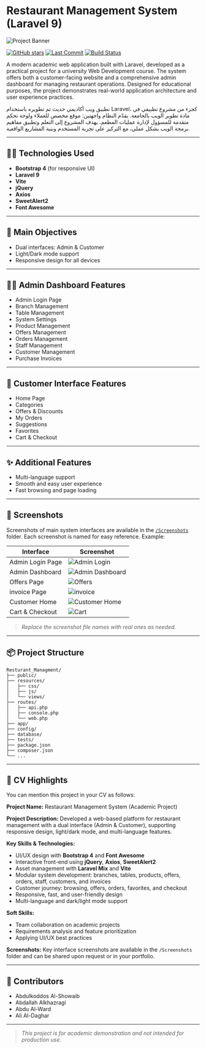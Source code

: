 # Restaurant Management System (Laravel 9)
![Project Banner](Screenshots/banner.png)

[![GitHub stars](https://img.shields.io/github/stars/Al-shwaib/Resturant_Managment?style=social)](https://github.com/Al-shwaib/Resturant_Managment/stargazers)
[![Last Commit](https://img.shields.io/github/last-commit/Al-shwaib/Resturant_Managment)](https://github.com/Al-shwaib/Resturant_Managment/commits/main)
[![Build Status](https://img.shields.io/badge/build-passing-brightgreen)](https://github.com/Al-shwaib/Resturant_Managment/actions)

A modern academic web application built with Laravel, developed as a practical project for a university Web Development course. The system offers both a customer-facing website and a comprehensive admin dashboard for managing restaurant operations. Designed for educational purposes, the project demonstrates real-world application architecture and user experience practices.

تطبيق ويب أكاديمي حديث تم تطويره باستخدام Laravel، كجزء من مشروع تطبيقي في مادة تطوير الويب بالجامعة. يقدّم النظام واجهتين: موقع مخصص للعملاء ولوحة تحكم متقدمة للمسؤول لإدارة عمليات المطعم. يهدف المشروع إلى التعلم وتطبيق مفاهيم برمجة الويب بشكل عملي، مع التركيز على تجربة المستخدم وبنية المشاريع الواقعية.



---

## 🧑‍💻 Technologies Used
- **Bootstrap 4** (for responsive UI)
- **Laravel 9**
- **Vite**
- **jQuery**
- **Axios**
- **SweetAlert2**
- **Font Awesome**

---

## 🎯 Main Objectives
- Dual interfaces: Admin & Customer
- Light/Dark mode support
- Responsive design for all devices

---

## 👨‍💼 Admin Dashboard Features
- Admin Login Page
- Branch Management
- Table Management
- System Settings
- Product Management
- Offers Management
- Orders Management
- Staff Management
- Customer Management
- Purchase Invoices

---

## 👥 Customer Interface Features
- Home Page
- Categories
- Offers & Discounts
- My Orders
- Suggestions
- Favorites
- Cart & Checkout

---

## ✨ Additional Features
- Multi-language support
- Smooth and easy user experience
- Fast browsing and page loading

---

## 📸 Screenshots
Screenshots of main system interfaces are available in the [`/Screenshots`](../Screenshots) folder. Each screenshot is named for easy reference. Example:

| Interface                | Screenshot                                      |
|--------------------------|-------------------------------------------------|
| Admin Login Page         | ![Admin Login](Screenshots/Screenshot-AdminLogin.png) |
| Admin Dashboard          | ![Admin Dashboard](Screenshots/Screenshot-Admin.png)  |
| Offers Page              | ![Offers](Screenshots/Screenshot-Offers.png)          |
| invoice Page             | ![invoice](Screenshots/Screenshot-invoice.png)        |
| Customer Home            | ![Customer Home](Screenshots/Screenshot-Home.png)     |
| Cart & Checkout          | ![Cart](Screenshots/Screenshot-Cart.png)              |

> _Replace the screenshot file names with real ones as needed._

---

## 📦 Project Structure
```text
Resturant_Managment/
├── public/
├── resources/
│   ├── css/
│   ├── js/
│   └── views/
├── routes/
│   ├── api.php
│   ├── console.php
│   └── web.php
├── app/
├── config/
├── database/
├── tests/
├── package.json
├── composer.json
└── ...
```

---

## 💼 CV Highlights

You can mention this project in your CV as follows:

**Project Name:** Restaurant Management System (Academic Project)

**Project Description:**
Developed a web-based platform for restaurant management with a dual interface (Admin & Customer), supporting responsive design, light/dark mode, and multi-language features.

**Key Skills & Technologies:**
- UI/UX design with **Bootstrap 4** and **Font Awesome**
- Interactive front-end using **jQuery**, **Axios**, **SweetAlert2**
- Asset management with **Laravel Mix** and **Vite**
- Modular system development: branches, tables, products, offers, orders, staff, customers, and invoices
- Customer journey: browsing, offers, orders, favorites, and checkout
- Responsive, fast, and user-friendly design
- Multi-language and dark/light mode support

**Soft Skills:**
- Team collaboration on academic projects
- Requirements analysis and feature prioritization
- Applying UI/UX best practices

**Screenshots:**
Key interface screenshots are available in the `/Screenshots` folder and can be shared upon request or in your portfolio.

---

## 🙌 Contributors
- Abdulkoddos Al-Showaib
- Abdallah Alkhazragi
- Abdu Al-Ward
- Ali Al-Daghar

---

> _This project is for academic demonstration and not intended for production use._
